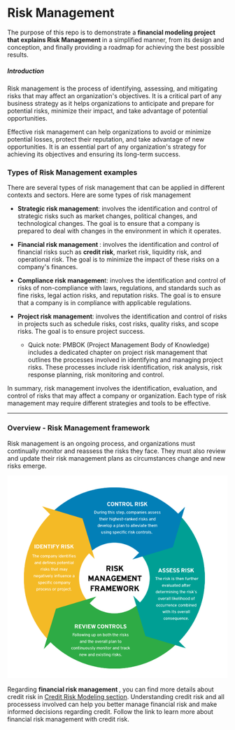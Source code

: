 
# Risk Management

The purpose of this repo is to demonstrate a <b> financial modeling project that explains Risk Management </b> in a simplified manner, from its design and conception, and finally providing a roadmap for achieving the best possible results.

##### Introduction

Risk management is the process of identifying, assessing, and mitigating risks that may affect an organization's objectives. It is a critical part of any business strategy as it helps organizations to anticipate and prepare for potential risks, minimize their impact, and take advantage of potential opportunities.

Effective risk management can help organizations to avoid or minimize potential losses, protect their reputation, and take advantage of new opportunities. It is an essential part of any organization's strategy for achieving its objectives and ensuring its long-term success.

### Types of Risk Management examples

There are several types of risk management that can be applied in different contexts and sectors. Here are some types of risk management

- <b>Strategic risk management</b>: involves the identification and control of strategic risks such as market changes, political changes, and technological changes. The goal is to ensure that a company is prepared to deal with changes in the environment in which it operates.

- <b> Financial risk management </b>: involves the identification and control of financial risks such as <b>credit risk</b>, market risk, liquidity risk, and operational risk. The goal is to minimize the impact of these risks on a company's finances. 

- <b>Compliance risk managemen</b>t: involves the identification and control of risks of non-compliance with laws, regulations, and standards such as fine risks, legal action risks, and reputation risks. The goal is to ensure that a company is in compliance with applicable regulations.

- <b>Project risk management</b>: involves the identification and control of risks in projects such as schedule risks, cost risks, quality risks, and scope risks. The goal is to ensure project success.

	- 	Quick note: PMBOK (Project Management Body of Knowledge) includes a dedicated chapter on project risk management that outlines the processes involved in identifying and managing project risks. These processes include risk identification, risk analysis, risk response planning, risk monitoring and control.

In summary, risk management involves the identification, evaluation, and control of risks that may affect a company or organization. Each type of risk management may require different strategies and tools to be effective.

* * *
### Overview - Risk Management framework

Risk management is an ongoing process, and organizations must continually monitor and reassess the risks they face. They must also review and update their risk management plans as circumstances change and new risks emerge.

![Risk-Management-Screenshot 2023-04-14 194041.png](./doc/img/Risk-Management-Framework-cb1c7de4721c4f02b5ee64c2bc5088ad.png)

Regarding <b> financial risk management </b>, you can find more details about credit risk in [Credit Risk Modeling section](./Credit_Risk_Modeling/). Understanding credit risk and all processess involved can help you better manage financial risk and make informed decisions regarding credit. Follow the link to learn more about financial risk management with credit risk.
